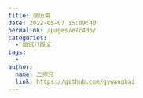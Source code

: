 ```yaml
---
title: 简历篇
date: 2022-05-07 15:09:40
permalink: /pages/e7c4d5/
categories:
  - 面试八股文
tags:
  - 
author: 
  name: 二师兄
  link: https://github.com/gywanghai
---
```

